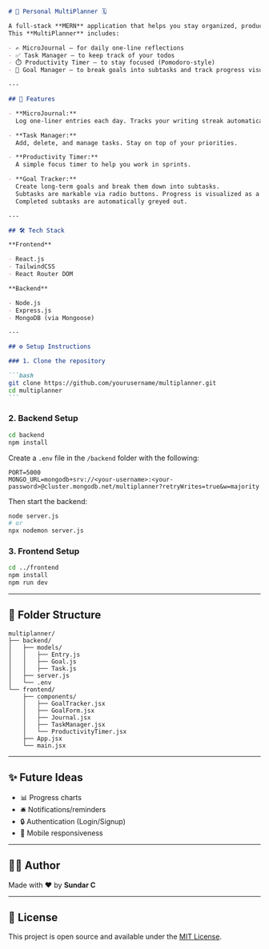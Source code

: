````markdown
# 🧠 Personal MultiPlanner 🗓️

A full-stack **MERN** application that helps you stay organized, productive, and self-aware.  
This **MultiPlanner** includes:

- ✍️ MicroJournal — for daily one-line reflections
- ✅ Task Manager — to keep track of your todos
- ⏱️ Productivity Timer — to stay focused (Pomodoro-style)
- 🎯 Goal Manager — to break goals into subtasks and track progress visually

---

## 🚀 Features

- **MicroJournal:**  
  Log one-liner entries each day. Tracks your writing streak automatically.

- **Task Manager:**  
  Add, delete, and manage tasks. Stay on top of your priorities.

- **Productivity Timer:**  
  A simple focus timer to help you work in sprints.

- **Goal Tracker:**  
  Create long-term goals and break them down into subtasks.  
  Subtasks are markable via radio buttons. Progress is visualized as a percentage.  
  Completed subtasks are automatically greyed out.

---

## 🛠️ Tech Stack

**Frontend**

- React.js
- TailwindCSS
- React Router DOM

**Backend**

- Node.js
- Express.js
- MongoDB (via Mongoose)

---

## ⚙️ Setup Instructions

### 1. Clone the repository

```bash
git clone https://github.com/yourusername/multiplanner.git
cd multiplanner
```
````

### 2. Backend Setup

```bash
cd backend
npm install
```

Create a `.env` file in the `/backend` folder with the following:

```env
PORT=5000
MONGO_URL=mongodb+srv://<your-username>:<your-password>@cluster.mongodb.net/multiplanner?retryWrites=true&w=majority
```

Then start the backend:

```bash
node server.js
# or
npx nodemon server.js
```

### 3. Frontend Setup

```bash
cd ../frontend
npm install
npm run dev
```

---

## 📁 Folder Structure

```
multiplanner/
├── backend/
│   ├── models/
│   │   ├── Entry.js
│   │   ├── Goal.js
│   │   ├── Task.js
│   ├── server.js
│   └── .env
└── frontend/
    ├── components/
    │   ├── GoalTracker.jsx
    │   ├── GoalForm.jsx
    │   ├── Journal.jsx
    │   ├── TaskManager.jsx
    │   └── ProductivityTimer.jsx
    ├── App.jsx
    └── main.jsx
```

---

## ✨ Future Ideas

- 📊 Progress charts
- 🛎️ Notifications/reminders
- 🔒 Authentication (Login/Signup)
- 📱 Mobile responsiveness

---

## 🧑‍💻 Author

Made with ❤️ by **Sundar C**

---

## 📃 License

This project is open source and available under the [MIT License](LICENSE).

```

```
